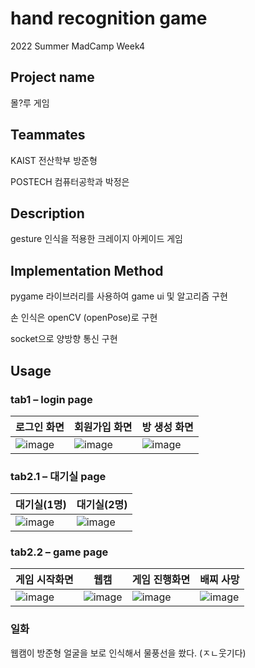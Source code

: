 # hand recognition game
2022 Summer MadCamp Week4

## Project name
몰?루 게임

## Teammates
KAIST 전산학부 방준형

POSTECH 컴퓨터공학과 박정은

## Description
gesture 인식을 적용한 크레이지 아케이드 게임

## Implementation Method
pygame 라이브러리를 사용하여 game ui 및 알고리즘 구현

손 인식은 openCV (openPose)로 구현

socket으로 양방향 통신 구현

## Usage
### tab1 – login page                   

|로그인 화면|회원가입 화면|방 생성 화면|
|---|---|---|
|![image](https://user-images.githubusercontent.com/91946706/181479253-ea2149b4-6c36-4477-8750-5d49e21573c1.png)|![image](https://user-images.githubusercontent.com/91946706/181479385-bd755dbb-ddcb-44a3-bf4c-68ff415a334c.png)|![image](https://user-images.githubusercontent.com/91946706/181479498-2bc1455a-a6c5-4d21-a171-e32cf3740251.png)|

### tab2.1 – 대기실 page                 

|대기실(1명)|대기실(2명)|
|---|---|
|![image](https://user-images.githubusercontent.com/91946706/181479591-409edc5e-e269-4845-a3f6-73e8464cb6e6.png)|![image](https://user-images.githubusercontent.com/91946706/181479674-b40e90dd-c3da-4cb1-9f32-05111672c8c6.png)|

### tab2.2 – game page                 

|게임 시작화면|웹캠|게임 진행화면|배찌 사망|
|---|---|---|---|
|![image](https://user-images.githubusercontent.com/91946706/181479806-b3b7e45d-6c9f-4646-9fde-c9d35b8a6831.png)|![image](https://user-images.githubusercontent.com/91946706/181482255-22efb129-a782-4c9c-a950-c537ab28ebbd.png)|![image](https://user-images.githubusercontent.com/91946706/181483197-0a40df22-50b2-4ac3-a3a7-a191fd1a9497.png)|![image](https://user-images.githubusercontent.com/91946706/181479857-22c61609-cfe9-45af-af76-d7c7aedf76dd.png)|

### 일화
웹캠이 방준형 얼굴을 보로 인식해서 물풍선을 쐈다. (ㅈㄴ웃기다)
